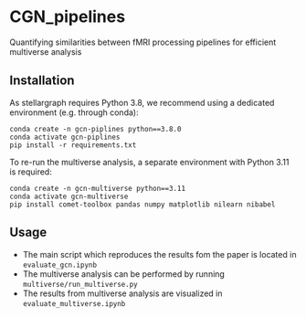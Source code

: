# CGN_pipelines

Quantifying similarities between fMRI processing pipelines for efficient multiverse analysis

## Installation

As stellargraph requires Python 3.8, we recommend using a dedicated environment (e.g. through conda):

```
conda create -n gcn-piplines python==3.8.0
conda activate gcn-piplines
pip install -r requirements.txt
```

To re-run the multiverse analysis, a separate environment with Python 3.11 is required:

```
conda create -n gcn-multiverse python==3.11
conda activate gcn-multiverse
pip install comet-toolbox pandas numpy matplotlib nilearn nibabel
```

## Usage

- The main script which reproduces the results fom the paper is located in `evaluate_gcn.ipynb`
- The multiverse analysis can be performed by running `multiverse/run_multiverse.py`
- The results from multiverse analysis are visualized in `evaluate_multiverse.ipynb`
